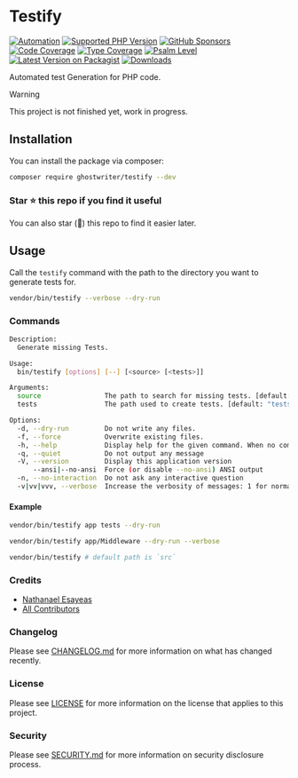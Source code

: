 # Testify

[![Automation](https://github.com/ghostwriter/testify/actions/workflows/automation.yml/badge.svg)](https://github.com/ghostwriter/testify/actions/workflows/automation.yml)
[![Supported PHP Version](https://badgen.net/packagist/php/ghostwriter/testify?color=8892bf)](https://www.php.net/supported-versions)
[![GitHub Sponsors](https://img.shields.io/github/sponsors/ghostwriter?label=Sponsor+@ghostwriter/testify&logo=GitHub+Sponsors)](https://github.com/sponsors/ghostwriter)
[![Code Coverage](https://codecov.io/gh/ghostwriter/testify/branch/main/graph/badge.svg)](https://codecov.io/gh/ghostwriter/testify)
[![Type Coverage](https://shepherd.dev/github/ghostwriter/testify/coverage.svg)](https://shepherd.dev/github/ghostwriter/testify)
[![Psalm Level](https://shepherd.dev/github/ghostwriter/testify/level.svg)](https://psalm.dev/docs/running_psalm/error_levels)
[![Latest Version on Packagist](https://badgen.net/packagist/v/ghostwriter/testify)](https://packagist.org/packages/ghostwriter/testify)
[![Downloads](https://badgen.net/packagist/dt/ghostwriter/testify?color=blue)](https://packagist.org/packages/ghostwriter/testify)

Automated test Generation for PHP code.

> [!WARNING]
>
> This project is not finished yet, work in progress.

## Installation

You can install the package via composer:

``` bash
composer require ghostwriter/testify --dev
```

### Star ⭐️ this repo if you find it useful

You can also star (🌟) this repo to find it easier later.

## Usage

Call the `testify` command with the path to the directory you want to generate tests for.

```sh
vendor/bin/testify --verbose --dry-run
```

### Commands

```sh
Description:
  Generate missing Tests.

Usage:
  bin/testify [options] [--] [<source> [<tests>]]

Arguments:
  source                The path to search for missing tests. [default: "src"]
  tests                 The path used to create tests. [default: "tests"]

Options:
  -d, --dry-run         Do not write any files.
  -f, --force           Overwrite existing files.
  -h, --help            Display help for the given command. When no command is given display help for the bin/testify command
  -q, --quiet           Do not output any message
  -V, --version         Display this application version
      --ansi|--no-ansi  Force (or disable --no-ansi) ANSI output
  -n, --no-interaction  Do not ask any interactive question
  -v|vv|vvv, --verbose  Increase the verbosity of messages: 1 for normal output, 2 for more verbose output and 3 for debug
```

#### Example
```sh
vendor/bin/testify app tests --dry-run

vendor/bin/testify app/Middleware --dry-run --verbose

vendor/bin/testify # default path is `src`
```

### Credits

- [Nathanael Esayeas](https://github.com/ghostwriter)
- [All Contributors](https://github.com/ghostwriter/testify/contributors)

### Changelog

Please see [CHANGELOG.md](./CHANGELOG.md) for more information on what has changed recently.

### License

Please see [LICENSE](./LICENSE) for more information on the license that applies to this project.

### Security

Please see [SECURITY.md](./SECURITY.md) for more information on security disclosure process.
